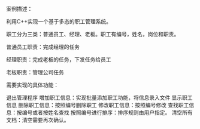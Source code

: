 案例描述：

利用C++实现一个基于多态的职工管理系统。

职工分为三类：普通员工、经理、老板。职工有编号，姓名，岗位和职责。

普通员工职责：完成经理的任务

经理职责：完成老板的任务，下发任务给员工

老板职责：管理公司任务

需要实现的具体功能：

退出管理程序
增加职工信息：实现批量添加职工功能，将信息录入文件
显示职工信息
删除职工信息：按照编号删除职工
修改职工信息：按照编号修改
查找职工信息：按编号或者按姓名查找
按照编号进行排序：排序规则由用户指定。
清空所有文档：清空需要再次确认。
